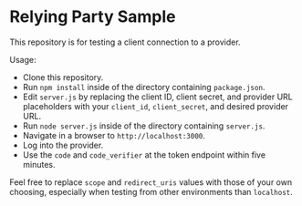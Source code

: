 # Relying Party Sample

This repository is for testing a client connection to a provider.

Usage:

- Clone this repository.
- Run `npm install` inside of the directory containing `package.json`.
- Edit `server.js` by replacing the client ID, client secret, and provider URL placeholders with your `client_id`, `client_secret`, and desired provider URL.
- Run `node server.js` inside of the directory containing `server.js`.
- Navigate in a browser to `http://localhost:3000`.
- Log into the provider.
- Use the `code` and `code_verifier` at the token endpoint within five minutes.

Feel free to replace `scope` and `redirect_uris` values with those of your own choosing, especially when testing from other environments than `localhost`.
